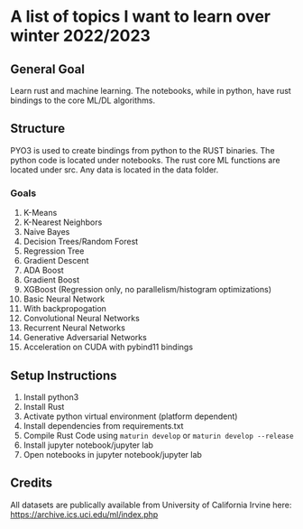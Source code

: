# A list of topics I want to learn over winter 2022/2023

## General Goal

Learn rust and machine learning. The notebooks, while in python, have rust bindings to the core ML/DL algorithms.

## Structure

PYO3 is used to create bindings from python to the RUST binaries.
The python code is located under notebooks.
The rust core ML functions are located under src.
Any data is located in the data folder.

### Goals

1. K-Means
2. K-Nearest Neighbors
3. Naive Bayes
4. Decision Trees/Random Forest
5. Regression Tree
6. Gradient Descent
7. ADA Boost
8. Gradient Boost
9. XGBoost (Regression only, no parallelism/histogram optimizations)
10. Basic Neural Network
11. With backpropogation
12. Convolutional Neural Networks
13. Recurrent Neural Networks
14. Generative Adversarial Networks
15. Acceleration on CUDA with pybind11 bindings

## Setup Instructions

1. Install python3
2. Install Rust
3. Activate python virtual environment (platform dependent)
4. Install dependencies from requirements.txt
5. Compile Rust Code using `maturin develop` or `maturin develop --release`
6. Install jupyter notebook/jupyter lab
7. Open notebooks in jupyter notebook/jupyter lab

## Credits

All datasets are publically available from University of California Irvine here: https://archive.ics.uci.edu/ml/index.php
